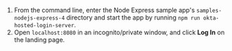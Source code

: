 1. From the command line, enter the Node Express sample app's `samples-nodejs-express-4` directory and start the <StackSelector snippet="applang" noSelector inline /> app by running `npm run okta-hosted-login-server`.
2. Open `localhost:8080` in an incognito/private window, and click **Log In** on the landing page.
